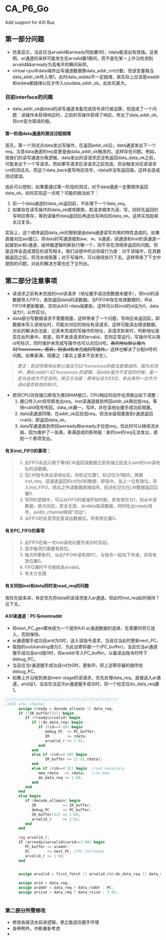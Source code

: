 # CA_P6_Go
Add support for AXI Bus
## 第一部分问题
* 仿真显示，当且仅当arvalid和arready同拍置1时，rdata能读出有效值。这表明，ar通道的采样可能发生在arvalid置1期间，而不是在某一上升沿检测到arvalid&&arready为高电平的瞬间采样。
* virtual cpu中data端传出写通道数据靠data_addr_cnt计数，但该变量每当data_addr_ok传入增1，此时data_wdata不一定就绪，故实际上应该是waddr和wdata都就绪以后才传入cpudata_addr_ok。此处坑甚大。
### 目前interface的问题
* data_addr_ok由data的读写通道准备完成信号进行或运算，但造成了一个问题：读操作未获得响应时，之前的写操作获得了响应，传出了data_addr_ok，将cnt变为错误的值。
#### 第一阶段data通道的测试过程梳理
   首先，第一个测试点data发出写操作，在返回addr_ok后，data通道发出下一个req。注意data通道的req变更是由data_addr_ok触发的。这样存在问题。例如，按我们的读写通道分离逻辑，data发出的读请求还没有返回data_data_ok之前，可能发出下一个写请求。而如果写请求在读请求之前完成，则会触发对应读请求cnt的测试点。而这个data_back是写响应信号，rdata并没有返回值。这样会造成测试错误。
   
   由此可以想到，如果要通过第一阶段的测试，对于data通道一定要顺序返回data_ok。如何实现这一点呢？可能的做法如下：
   1. 前一个data通道的data_ok返回前，不处理下一个data_req。
   2. 如果存在读写操作的data_ok顺序颠倒，若请求顺序为读、写，则将先返回的写响应寄存，等到读操作data返回后再送出写响应的data_ok。这样实现起来太过复杂。
   
   实际上，这个顺序返回data_ok的限制是由data通道读写共用的特性造成的。如果直接对应axi接口，将data的写通道接到aw、w、b通道，读通道和inst的读通道一起接到ar和r通道，由仲裁逻辑判断执行哪一个，则不存在须顺序返回的问题。但是这样会造成潜在的读写相关。我们设想中的访存级行为是：对于读操作，在其数据返回之前，将流水线阻塞；对于写操作，可以继续执行下去。这样带来了下文中提到的问题，对此的解决方案也在下文列出。

## 第二部分注意事项
* 读请求之前有未完成的inst读请求（地址握手成功但数据未握手），将inst的读数据导入FIFO，直到返回data的读数据。当FIFO中存在有效数据时，IR从FIFO中更新数据，否则从AXI rdata端更新。这样可以将inst的id设为0，data设为1，以作区分。
* data部分写数据请求不需要阻塞，这样带来了一个问题，写响应未返回前，即数据未写入该地址时，可能对对应的地址有读请求，这样可能读出错误数据。对此的解决办法是，记录未完成的写操作的地址，读请求到来时，判断地址是否在此列表中，若是，则不发读请求的arvalid，否则正常运行。写操作可以用id号标识，同时维护未完成写操作也可以对应id号。~~表的地址默认值为32'hxxxxxxxx，若非，则该id有未完成的写操作。~~
这样也解决了分配id号的问题。如果表满，阻塞之（事实上基本不会发生）。
> *更正：前述将表地址默认值设为32'hxxxxxxxx的做法是错误的。因为实测中，类似 addr!=32'hxxxxxxxx 的逻辑，在addr值为不定态的时候，是一定也会成为不定态的。修正方法是：表地址设为33位，多出来的一位作为该id是否有效的标识。*
* 若将CPU访存接口修改为类SRAM接口，CPU相应的动作也须做出如下调整：
   1. 接口传入en信号即发出req，inst读通道直到传回addr_ok再拉低req，等待rvalid信号传回，data_ok置一，写IR，并在读地址握手成功前阻塞。
   2. data读通道同理，在addr_ok后拉低req，但流水级阻塞直到r通道返回rvalid，即返回data_ok。
   3. data写通道直到传回awready和wready才拉低req，但此时可以继续流水级，因为维护了一张表。表满造成的影响是：新的sw的req无法发出，直到一个表项空出。
#### 有关inst_FIFO的事项：
>   1. 此FIFO永远只用于等待LW返回读数据之前存储之前送入ram的inst读地址的读数据。
>   2. 在LW指令发出读地址后，将标记位置1，标记位为1期间，屏蔽inst_req，读通道返回的rid为0的数据，即指令，加上一位有效位，存入inst_FIFO。除此之外读数据直接给IR。前述标记位在LW数据返回后置0.
>   3. 写IR的逻辑中，可以从FIFO的尾端开始判断，若有效位为1，则从中读数据，依次向前，若全无效，从rdata端读数据，同时给出rready信号，axi的r_channel继续“流动”。
>   4. 从FIFO的任意项任意读出数据后，将有效位置0。
#### 有关PC_FIFO的事项
>   1. 此FIFO在每一次inst读地址握手成功时流动。
>   2. 其中每项仍需要有效位。
>   3. 每次IR更新时，从此FIFO中读有效PC，与指令一起向下传递，并将有效位置0。
>   4. FIFO满时不可继续发arvalid。
>   5. 有关分支跳
#### 有关同拍inst和data同时发read_req的问题
   按优先级来讲，肯定优先将data的读请求放入ar通道。但此时inst_req如何保持？见下文。
   
#### AXI读通道：PC与memraddr
* 将next_PC_gen模块视为一个提供AXI ar通道数据的选择，在需要时将它送入，否则保持。
* ar通道握手成功且arid为0时，送入读指令请求，当且仅当此时更新next_PC。
* 取指的outstanding值为2，为此设寄存器一个(PC_buffer)，当且仅当ar通道握手成功且arid是0时，将araddr写入PC_buffer。以备读出指令时传下debug_PC。
* 当且仅当r通道握手成功且rid为0时，更新IR，将上述寄存器的值传给debug_PC。
* 如果上升沿收到来自mem stage的读请求，优先处理data_req。直接送入ar通道，arid设1。当且仅当这次ar通道握手成功时，将一个标志位do_data_req置1。
``` Verilog
///////////////////////////////////////////////////
//AXI ar&r channel
      assign rready = decode_allowin || data_req;      
      if (!IR_buffer[32]) begin
         if (rready&&rvalid) begin
            if (!do_data_req) begin
               if (rid==4'd0) begin            
                  debug_PC  <= PC_buffer;
                  IR        <= rdata;
                  arvalid_r <= 1'b1;
               end
            end
            else if (rid==4'd0) begin
                  IR_buffer <= {1'b1,rdata};
            end
            else if (rid==4'd1) begin  //not necessary
               mem_rdata   <= rdata;   //to mem
               do_data_req <= 1'b0;
            end
         end
      end
      else begin
         if (decode_allowin) begin
            IR            <= IR_buffer;
            debug_PC      <= PC_buffer;
            IR_buffer[32] <= 1'b0;
            arvalid_r     <= 1'b1;
         end
      end 
      
      reg arvalid_r;
      if (arready&&arvalid&&arid==1'b0) begin
         PC_buffer <= araddr;
         PC        <= next_PC; //PC refreshes
         arvalid_r <= 1'b0;
      end
      

      assign arvalid = first_fetch || arvalid_r&&!do_data_req || data_req;

      assign arid = data_req;
      assign araddr = data_req ? data_raddr : PC;
      assign arsize = data_req ? data_rsize : 3'd2;
      
 ```     
   
### 第二部分所需修改
* 修改各级流水前进逻辑，使之能适应握手环境
* 各种例外，中断重新考虑
* 
